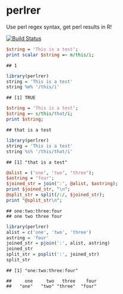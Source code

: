 # perlrer #
Use perl regex syntax, get perl results in R!

[![Build Status](https://travis-ci.org/jimhester/perlrer.png)](https://travis-ci.org/jimhester/perlrer)

```perl
$string = 'This is a test';
print scalar $string =~ m/this/i;
```

```
## 1
```


```r
library(perlrer)
string = 'This is a test'
string %m% '/this/i'
```

```
## [1] TRUE
```


```perl
$string = 'This is a test';
$string =~ s/this/that/i;
print $string;
```

```
## that is a test
```


```r
library(perlrer)
string = 'This is a test'
string %s% '/this/that/i'
```

```
## [1] "that is a test"
```


```perl
@alist = ('one', 'two', 'three');
$astring = 'four';
$joined_str = join(':', @alist, $astring);
print $joined_str, "\n";
@split_str = split(/:/, $joined_str);
print "@split_str\n";
```

```
## one:two:three:four
## one two three four
```


```r
library(perlrer)
alist = c('one', 'two', 'three')
astring = 'four'
joined_str = pjoin(':', alist, astring)
joined_str
split_str = psplit(':', joined_str)
split_str
```

```
## [1] "one:two:three:four"
```

```
##     one     two   three    four 
##   "one"   "two" "three"  "four"
```


